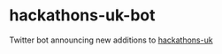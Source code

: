 # hackathons-uk-bot
Twitter bot announcing new additions to [hackathons-uk](https://github.com/AverageMarcus/hackathons-uk)
